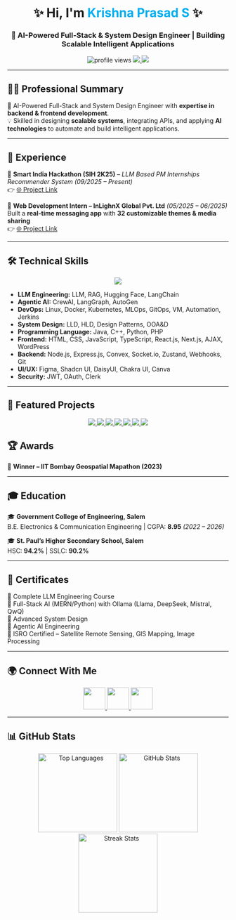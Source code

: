 <!-- PROFILE HEADER -->
<h1 align="center">✨ Hi, I'm <span style="color:#00AEEF;">Krishna Prasad S</span> ✨</h1>
<h3 align="center">🚀 AI-Powered Full-Stack & System Design Engineer | Building Scalable Intelligent Applications</h3>

<p align="center">
  <img src="https://komarev.com/ghpvc/?username=krishna-prasad-ceo&label=Profile%20views&color=0e75b6&style=for-the-badge" alt="profile views"/>
  <a href="https://www.linkedin.com/in/krishna-prasad-s-59133a280/" target="_blank">
    <img src="https://img.shields.io/badge/LinkedIn-Connect-blue?style=for-the-badge&logo=linkedin"/>
  </a>
  <a href="mailto:krishnaprasadandco12@gmail.com">
    <img src="https://img.shields.io/badge/Email-Contact-red?style=for-the-badge&logo=gmail"/>
  </a>
</p>

---

## 🧑‍💼 Professional Summary
🌟 AI-Powered Full-Stack and System Design Engineer with **expertise in backend & frontend development**.  
💡 Skilled in designing **scalable systems**, integrating APIs, and applying **AI technologies** to automate and build intelligent applications.  

---

## 💼 Experience
🔹 **Smart India Hackathon (SIH 2K25)** – *LLM Based PM Internships Recommender System* *(09/2025 – Present)*  
👉 [🌐 Project Link](https://krishna-coc-sih-pm-internship-recommender.hf.space/)  

🔹 **Web Development Intern – InLighnX Global Pvt. Ltd** *(05/2025 – 06/2025)*  
Built a **real-time messaging app** with **32 customizable themes & media sharing**  
👉 [🌐 Project Link](https://intern-project-rprx.onrender.com/)  

---

## 🛠️ Technical Skills
<p align="center">
  <img src="https://skillicons.dev/icons?i=java,python,cpp,php,html,css,js,ts,react,next,nodejs,express,mysql,mongodb,postgres,git,github,figma" />
</p>

- **LLM Engineering:** LLM, RAG, Hugging Face, LangChain  
- **Agentic AI:** CrewAI, LangGraph, AutoGen
- **DevOps:** Linux, Docker, Kubernetes, MLOps, GitOps, VM, Automation, Jerkins  
- **System Design:** LLD, HLD, Design Patterns, OOA&D
- **Programming Language:** Java, C++, Python, PHP
- **Frontend:** HTML, CSS, JavaScript, TypeScript, React.js, Next.js, AJAX, WordPress  
- **Backend:** Node.js, Express.js, Convex, Socket.io, Zustand, Webhooks, Git  
- **UI/UX:** Figma, Shadcn UI, DaisyUI, Chakra UI, Canva  
- **Security:** JWT, OAuth, Clerk  

---

## 🚀 Featured Projects

<p align="center">
  <!-- Roby_AI Trainer -->
  <a href="https://ai-trainer-flame.vercel.app/" target="_blank">
    <img src="https://img.shields.io/badge/Roby_AI%20Trainer-%F0%9F%A4%96-blueviolet?style=for-the-badge&logo=vercel&logoColor=white" />
  </a>
  
  <!-- Chatty -->
  <a href="https://intern-project-rprx.onrender.com/" target="_blank">
    <img src="https://img.shields.io/badge/Chatty%20Realtime%20App-%F0%9F%92%AC-orange?style=for-the-badge&logo=socket.io&logoColor=white" />
  </a>
  
  <!-- MasterClass -->
  <a href="https://master-class-lgj9.vercel.app/" target="_blank">
    <img src="https://img.shields.io/badge/MasterClass-%F0%9F%8F%86-red?style=for-the-badge&logo=next.js&logoColor=white" />
  </a>
  
  <!-- Portfolio Builder -->
  <a href="https://streak.infy.uk" target="_blank">
    <img src="https://img.shields.io/badge/Portfolio%20Builder-%F0%9F%93%9D-green?style=for-the-badge&logo=react&logoColor=white" />
  </a>
  
  <!-- SpotLight -->
  <a href="#" target="_blank">
    <img src="https://img.shields.io/badge/SpotLight%20Social%20App-%F0%9F%92%AB-yellow?style=for-the-badge&logo=instagram&logoColor=white" />
  </a>
  
  <!-- AI-Powered Engineering Team -->
  <a href="https://github.com/krishna-Prasad-CEO/software_agent" target="_blank">
    <img src="https://img.shields.io/badge/AI%20Engineering%20Team-%F0%9F%A4%96-purple?style=for-the-badge&logo=github&logoColor=white" />
  </a>
  
  <!-- MiniMe AI Agent -->
  <a href="https://krishna-coc-career-conversation.hf.space/" target="_blank">
    <img src="https://img.shields.io/badge/MiniMe%20AI%20Agent-%F0%9F%94%A5-pink?style=for-the-badge&logo=huggingface&logoColor=white" />
  </a>
</p>


## 🏆 Awards
🏅 **Winner – IIT Bombay Geospatial Mapathon (2023)**  

---

## 🎓 Education
🎓 **Government College of Engineering, Salem**  
B.E. Electronics & Communication Engineering | CGPA: **8.95** *(2022 – 2026)*  

🎓 **St. Paul’s Higher Secondary School, Salem**  
HSC: **94.2%** | SSLC: **90.2%**  

---

## 📜 Certificates
📖 Complete LLM Engineering Course  
📖 Full-Stack AI (MERN/Python) with Ollama (Llama, DeepSeek, Mistral, QwQ)  
📖 Advanced System Design  
📖 Agentic AI Engineering  
📖 ISRO Certified – Satellite Remote Sensing, GIS Mapping, Image Processing  

---

## 🌍 Connect With Me
<p align="center">
  <a href="https://www.linkedin.com/in/krishna-prasad-s-59133a280/" target="_blank">
    <img src="https://skillicons.dev/icons?i=linkedin" width="50" />
  </a>
  <a href="https://www.youtube.com/@22ec023krishnaprasad.s" target="_blank">
    <img src="https://skillicons.dev/icons?i=youtube" width="50" />
  </a>
  <a href="https://www.hackerrank.com/profile/krishnaprasadan2" target="_blank">
    <img src="https://skillicons.dev/icons?i=hackerrank" width="50" />
  </a>
</p>

---

## 📊 GitHub Stats
<p align="center">
  <img src="https://github-readme-stats.vercel.app/api/top-langs?username=krishna-prasad-ceo&show_icons=true&locale=en&layout=compact&theme=tokyonight" alt="Top Languages" height="180em"/>
  <img src="https://github-readme-stats.vercel.app/api?username=krishna-prasad-ceo&show_icons=true&locale=en&theme=radical" alt="GitHub Stats" height="180em"/>
  <img src="https://github-readme-streak-stats.herokuapp.com/?user=krishna-prasad-ceo&theme=highcontrast" alt="Streak Stats" height="180em"/>
</p>
